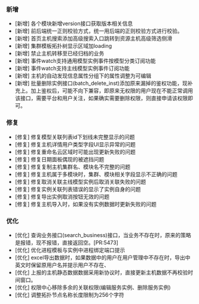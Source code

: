 ### 新增

-  [新增] 各个模块新增version接口获取版本相关信息
-  [新增] 前后端统一正则校验方式，统一用后端的正则校验方式进行校验。
-  [新增] 首页主机搜索添加高级搜索入口跳转到资源主机高级筛选侧滑
-  [新增] 集群模板拓扑树显示区域加loading
-  [新增] 禁止主机转移至已经归档的业务
-  [新增] 事件watch支持通用模型实例事件按模型分类订阅功能
-  [新增] 事件watch支持主线模型实例事件订阅功能
-  [新增] 主机的自动发现信息属性分组下的属性调整为可编辑
-  [新增] 批量删除实例接口(batch_delete_inst)添加原来漏掉的鉴权功能，现补充上。加上鉴权后，可能不向下兼容，即原来无权限的用户现在不能正常调用该接口，需要平台和用户关注，如果确实需要删除权限，则直接申请该权限即可。

### 修复

-  [修复] 修复模型关联列表id下划线未完整显示的问题
-  [修复] 修复主机详情用户类型字段UI显示异常的问题
-  [修复] 修复重命名云区域时可能出现更新失败的问题
-  [修复] 修复日期面板偶现的被遮挡问题
-  [修复] 修复复制主机集群名、模块名不完整的问题
-  [修复] 修复主机属于多模块时，集群、模块相关字段显示不正确的问题
-  [修复] 修复取消关联主线模型实例后取消关联失败的问题
-  [修复] 修复实例关联列表错误的显示了实例自身的问题
-  [修复] 修复导出实例取消按钮无效的问题
-  [修复] 修复主机导入时，如果没有实例数据时更新失败的问题

### 优化

-  [优化] 查询业务接口(search_business)接口，当业务不存在时，原来的策略是报错，现不报错，直接返回空。[PR:5473]
-  [优化] 优化进程模板与实例中进程绑定端口提示
-  [优化] excel导出数据时，如果数据中的用户在用户管理中不存在时，导出中英文时保留原用户名并提示用户不存在、
-  [优化] 上报的主机静态数据数据采用新协议时，直接更新主机数据不再校验时间窗口。
-  [优化] 权限中心移除多余的关联权限(编辑服务实例、删除服务实例)
-  [优化] 调整拓扑节点名称长度限制为256个字符